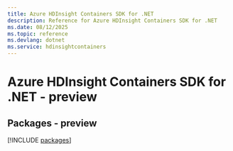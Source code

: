 ```yaml
---
title: Azure HDInsight Containers SDK for .NET
description: Reference for Azure HDInsight Containers SDK for .NET
ms.date: 08/12/2025
ms.topic: reference
ms.devlang: dotnet
ms.service: hdinsightcontainers
---
```

# Azure HDInsight Containers SDK for .NET - preview
## Packages - preview
[!INCLUDE [packages](hdinsight-containers-index.md)]